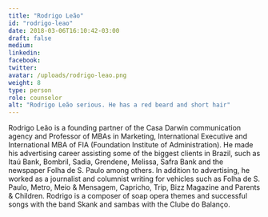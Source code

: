 ```yaml
---
title: "Rodrigo Leão"
id: "rodrigo-leao"
date: 2018-03-06T16:10:42-03:00
draft: false
medium:
linkedin:
facebook:
twitter:
avatar: /uploads/rodrigo-leao.png
weight: 8
type: person
role: counselor
alt: "Rodrigo Leão serious. He has a red beard and short hair"
---
```


Rodrigo Leão is a founding partner of the Casa Darwin communication agency and Professor of MBAs in Marketing, International Executive and International MBA of FIA (Foundation Institute of Administration). He made his advertising career assisting some of the biggest clients in Brazil, such as Itaú Bank, Bombril, Sadia, Grendene, Melissa, Safra Bank and the newspaper Folha de S. Paulo among others. In addition to advertising, he worked as a journalist and columnist writing for vehicles such as Folha de S. Paulo, Metro, Meio & Mensagem, Capricho, Trip, Bizz Magazine and Parents & Children. Rodrigo is a composer of soap opera themes and successful songs with the band Skank and sambas with the Clube do Balanço.
